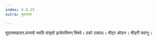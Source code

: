 ```yaml
---
index: 4.4.25
sutra: मुद्गादण्

---
```

मुद्गशब्दादण् प्रत्ययो भवति संसृष्टे इत्येतस्मिन् विषये। ठको ऽपवादः। मौद्ग ओदनः। मौद्गी यवागूः।